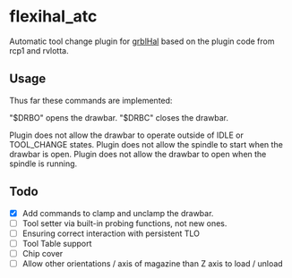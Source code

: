 # flexihal_atc

Automatic tool change plugin for [grblHal](https://www.grbl.org/what-is-grblhal) based on the plugin code from rcp1 and rvlotta.

## Usage

Thus far these commands are implemented:

"$DRBO" opens the drawbar.
"$DRBC" closes the drawbar.

Plugin does not allow the drawbar to operate outside of IDLE or TOOL_CHANGE states.  Plugin does not allow the spindle to start when the drawbar is open.  Plugin does not allow the drawbar to open when the spindle is running.

## Todo

- [X] Add commands to clamp and unclamp the drawbar.
- [ ] Tool setter via built-in probing functions, not new ones.
- [ ] Ensuring correct interaction with persistent TLO
- [ ] Tool Table support
- [ ] Chip cover
- [ ] Allow other orientations / axis of magazine than Z axis to load / unload
